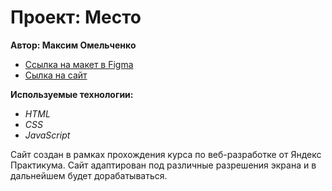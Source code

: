 # Проект: Место

__Автор: Максим Омельченко__
* [Ссылка на макет в Figma](https://www.figma.com/file/2cn9N9jSkmxD84oJik7xL7/JavaScript.-Sprint-4?node-id=28212%3A2&t=KjQiTXstqN6WKjmk-0)
* [Сылка на сайт](#)

__Используемые технологии:__

* _HTML_
* _CSS_
* _JavaScript_

Сайт создан в рамках прохождения курса по веб-разработке от Яндекс Практикума. Сайт адаптирован под различные разрешения экрана и в дальнейшем будет дорабатываться. 